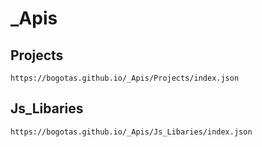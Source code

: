 # _Apis

## Projects
```
https://bogotas.github.io/_Apis/Projects/index.json
```

## Js_Libaries
```
https://bogotas.github.io/_Apis/Js_Libaries/index.json
```
